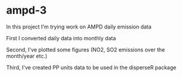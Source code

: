 # ampd-3

In this project I'm trying work on AMPD daily emission data

First I converted daily data into monthly data

Second, I've plotted some figures (NO2, SO2 emissions over the month/year etc.)

Third, I've created PP units data to be used in the disperseR package
